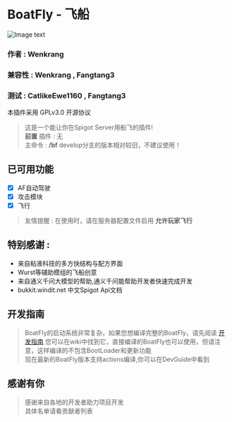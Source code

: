 # BoatFly - 飞船
![Image text](Boat.jpg)
### 作者 : Wenkrang 
### 兼容性 : Wenkrang , Fangtang3
### 测试 : CatlikeEwe1160 , Fangtang3
本插件采用 GPLv3.0 开源协议
>这是一个能让你在Spigot Server用船飞的插件! <br />
**前置** 插件 : 无<br />
主命令 : **/bf**
develop分支的版本相对较旧，不建议使用！
## 已可用功能 
- [x] AF自动驾驶
- [x] 攻击模块
- [x] 飞行
>友情提醒 : 在使用时，请在服务器配置文件启用 __允许玩家飞行__
## 特别感谢 :
- 来自粘液科技的多方快结构与配方界面
- Wurst等辅助模组的飞船创意
- 来自通义千问大模型的帮助,通义千问能帮助开发者快速完成开发
- bukkit.windit.net 中文Spigot Api文档

## 开发指南
>   BoatFly的启动系统非常复杂，如果您想编译完整的BoatFly，请先阅读 [开发指南](https://github.com/Wenkrangha/BoatFly/wiki/Dev-Guide)
您可以在wiki中找到它，直接编译的BoatFly也可以使用，但请注意，这样编译的不包含BootLoader和更新功能 <br /> 现在最新的BoatFly版本支持actions编译,你可以在DevGuide中看到
## 感谢有你
>感谢来自各地的开发者助力项目开发 <br />
具体名单请看贡献者列表
